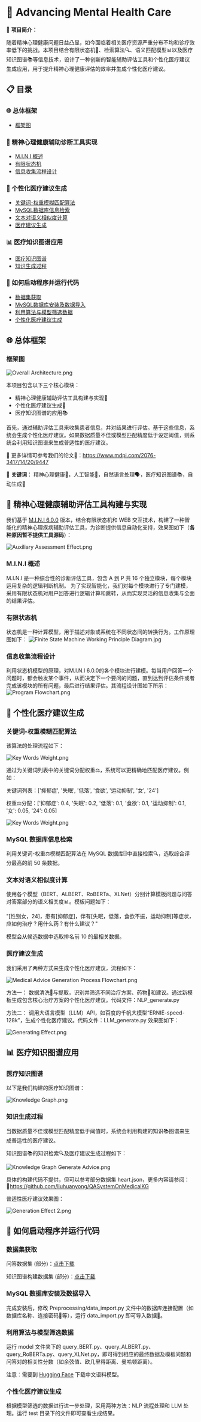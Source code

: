 # 🧠 Advancing Mental Health Care&#x20;

📝 **项目简介：**

随着精神心理健康问题日益凸显，如今面临着相关医疗资源严重分布不均和诊疗效率低下的挑战。本项目结合有限状态机🤖、检索算法🔍、语义匹配模型📊以及医疗知识图谱📚等信息技术，设计了一种创新的智能辅助评估工具和个性化医疗建议生成应用，用于提升精神心理健康评估的效率并生成个性化医疗建议。

## 📋 目录

### 🌐 总体框架
* [框架图](#框架图)

### 🤖 精神心理健康辅助诊断工具实现
* [M.I.N.I 概述](#mini-概述)
* [有限状态机](#有限状态机)
* [信息收集流程设计](#信息收集流程设计)

### 🏥 个性化医疗建议生成
* [关键词-权重模糊匹配算法](#关键词-权重模糊匹配算法)
* [MySQL数据库信息检索](#mysql-数据库信息检索)
* [文本对语义相似度计算](#文本对语义相似度计算)
* [医疗建议生成](#医疗建议生成)

### 📊 医疗知识图谱应用
* [医疗知识图谱](#医疗知识图谱)
* [知识生成过程](#知识生成过程)

### 🚀 如何启动程序并运行代码
* [数据集获取](#数据集获取)
* [MySQL数据库安装及数据导入](#mysql-数据库安装及数据导入)
* [利用算法与模型筛选数据](#利用算法与模型筛选数据)
* [个性化医疗建议生成](#个性化医疗建议生成)

## 🌐 总体框架
### 框架图
![Overall Architecture.png](picture%2FOverall%20Architecture.png)

本项目包含以下三个核心模块：

* 精神心理健康辅助评估工具构建与实现🤖
* 个性化医疗建议生成📝
* 医疗知识图谱的应用📚

首先，通过辅助评估工具来收集患者信息，并对结果进行评估。基于这些信息，系统会生成个性化医疗建议。如果数据质量不佳或模型匹配精度低于设定阈值，则系统会利用知识图谱来生成普适性的医疗建议。

🔗 更多详情可参考我们的论文📄：https://www.mdpi.com/2076-3417/14/20/9447

🔑 **关键词**： 精神心理健康🧠，人工智能🤖，自然语言处理🗣️，医疗知识图谱📚，自动生成📝

## 🤖 精神心理健康辅助评估工具构建与实现

我们基于 [M.I.N.I 6.0.0](https://pdfcoffee.com/mini-600-3-pdf-free.html) 版本，结合有限状态机和 WEB 交互技术，构建了一种智能化的精神心理疾病辅助评估工具，为诊断提供信息自动化支持，效果图如下（**各种原因暂不提供工具源码**）：

![Auxiliary Assessment Effect.png](picture%2FAuxiliary%20Assessment%20Effect.png)

### M.I.N.I 概述

M.I.N.I 是一种综合性的诊断评估工具，包含 A 到 P 共 16 个独立模块，每个模块运用复杂的逻辑判断机制。
为了实现智能化，我们对每个模块进行了专门建模，采用有限状态机对用户回答进行逻辑计算和跳转，从而实现灵活的信息收集与全面的结果评估。

### 有限状态机

状态机是一种计算模型，用于描述对象或系统在不同状态间的转换行为。工作原理图如下：
![Finite State Machine Working Principle Diagram.jpg](picture%2FFinite%20State%20Machine%20Working%20Principle%20Diagram.jpg)

### 信息收集流程设计

利用状态机模型的原理，对M.I.N.I 6.0.0的各个模块进行建模。每当用户回答一个问题时，都会触发某个事件，从而决定下一个要问的问题，直到达到评估条件或者完成该模块的所有问题，最后进行结果评估。其流程设计图如下所示：
![Program Flowchart.png](picture%2FProgram%20Flowchart.png)

## 🏥 个性化医疗建议生成

### 关键词-权重模糊匹配算法

该算法的处理流程如下：

![Key Words Weight.png](picture%2FKey%20Words%20Weight.png)

通过为关键词列表中的关键词分配权重⚖️，系统可以更精确地匹配医疗建议。例如：

关键词列表：['抑郁症', '失眠', '低落', '食欲', '运动抑制', '女', '24']

权重⚖️分配：['抑郁症': 0.4, '失眠': 0.2, '低落': 0.1, '食欲': 0.1, '运动抑制': 0.1, '女': 0.05, '24': 0.05]

![Key Words Weight.png](picture%2FKey%20Words%20Weight.png)

### MySQL 数据库信息检索

利用关键词-权重⚖️模糊匹配算法在 MySQL 数据库🗄️中直接检索🔍，选取综合评分最高的前 50 条数据。

### 文本对语义相似度计算

使用各个模型（BERT、ALBERT、RoBERTa、XLNet）分别计算模板问题与问答对答案部分的语义相关度📊。模板问题如下：

"[性别女，24]，患有[抑郁症]，伴有[失眠，低落，食欲不振，运动抑制]等症状，应如何治疗？用什么药？有什么建议？"

模型会从候选数据中选取排名前 10 的最相关数据。

### 医疗建议生成

我们采用了两种方式来生成个性化医疗建议，流程如下：

![Medical Advice Generation Process Flowchart.png](picture%2FMedical%20Advice%20Generation%20Process%20Flowchart.png)

方法一： 数据清洗🧹与提取，识别并筛选不同治疗方案、药物💊和建议。通过新模板生成包含核心治疗方案的个性化医疗建议。代码文件：NLP_generate.py

方法二： 调用大语言模型（LLM）API，如百度的千帆大模型“ERNIE-speed-128k”，生成个性化医疗建议。代码文件：LLM_generate.py
效果图如下：

![Generating Effect.png](picture%2FGenerating%20Effect.png)

## 📊 医疗知识图谱应用

### 医疗知识图谱

以下是我们构建的医疗知识图谱：

![Knowledge Graph.png](picture%2FKnowledge%20Graph.png)

### 知识生成过程

当数据质量不佳或模型匹配精度低于阈值时，系统会利用构建的知识📚图谱来生成普适性的医疗建议。

知识图谱📚的知识检索🔍及医疗建议生成过程如下：

![Knowledge Graph Generate Advice.png](picture%2FKnowledge%20Graph%20Generate%20Advice.png)

具体的构建代码不提供，但可以参考部分数据集 heart.json，更多内容请参阅：🔗https://github.com/liuhuanyong/QASystemOnMedicalKG

普适性医疗建议效果图：

![Generation Effect 2.png](picture%2FGeneration%20Effect%202.png)

## 🚀 如何启动程序并运行代码

### 数据集获取

问答数据集 (部分)：[点击下载](https://drive.google.com/file/d/1dc4VHsHec8uPh-UFD2HE_pfX14KjsJrB/view?usp=drive_link)

知识图谱构建数据集 (部分)：[点击下载](https://drive.google.com/file/d/1Y0FX5cpk1LO8it-NHfKueulCUmnGbkRx/view?usp=drive_link )

### MySQL 数据库安装及数据导入

完成安装后，修改 Preprocessing/data_import.py 文件中的数据库连接配置（如数据库名称、连接密码🔑等），运行 data_import.py 即可导入数据📂。

### 利用算法与模型筛选数据

运行 model 文件夹下的 query_BERT.py、query_ALBERT.py、query_RoBERTa.py、query_XLNet.py，即可得到相应的最终数据及模板问题和问答对的相关性分数（如余弦值、欧几里得距离、曼哈顿距离）。

注意：需要到 [Hugging Face](https://huggingface.co/models) 下载中文语料模型。

### 个性化医疗建议生成

根据模型筛选的数据进行进一步处理，采用两种方法：NLP 流程处理和 LLM 处理。运行 test 目录下的文件即可查看生成结果。

